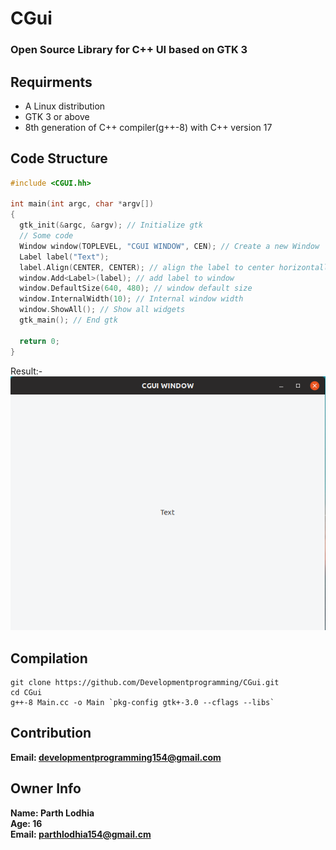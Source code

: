 # CGui

### Open Source Library for C++ UI based on GTK 3

## Requirments
* A Linux distribution
* GTK 3 or above
* 8th generation of C++ compiler(g++-8) with C++ version 17

## Code Structure
```C++
#include <CGUI.hh>

int main(int argc, char *argv[])
{
  gtk_init(&argc, &argv); // Initialize gtk
  // Some code
  Window window(TOPLEVEL, "CGUI WINDOW", CEN); // Create a new Window
  Label label("Text");
  label.Align(CENTER, CENTER); // align the label to center horizontally and vertically
  window.Add<Label>(label); // add label to window
  window.DefaultSize(640, 480); // window default size
  window.InternalWidth(10); // Internal window width
  window.ShowAll(); // Show all widgets 
  gtk_main(); // End gtk

  return 0;
}
```
Result:-<br>
![](https://github.com/Developmentprogramming/CGui/blob/master/ExampleOne.png)

## Compilation
```
git clone https://github.com/Developmentprogramming/CGui.git
cd CGui
g++-8 Main.cc -o Main `pkg-config gtk+-3.0 --cflags --libs`
```
## Contribution
**Email: developmentprogramming154@gmail.com**

## Owner Info
**Name: Parth Lodhia** <br>
**Age: 16** <br>
**Email: parthlodhia154@gmail.cm**
